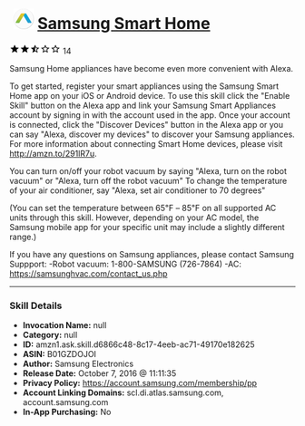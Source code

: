 # &nbsp;<img src="skill_icon" alt="Samsung Smart Home icon" width="36"> [Samsung Smart Home](http://alexa.amazon.com/#skills/amzn1.ask.skill.d6866c48-8c17-4eeb-ac71-49170e182625)
![2.2 stars](../../images/ic_star_black_18dp_1x.png)![2.2 stars](../../images/ic_star_black_18dp_1x.png)![2.2 stars](../../images/ic_star_half_black_18dp_1x.png)![2.2 stars](../../images/ic_star_border_black_18dp_1x.png)![2.2 stars](../../images/ic_star_border_black_18dp_1x.png) 14

Samsung Home appliances have become even more convenient with Alexa.

To get started, register your smart appliances using the Samsung Smart Home app on your iOS or Android device. To use this skill click the "Enable Skill" button on the Alexa app and link your Samsung Smart Appliances account by signing in with the account used in the app. Once your account is connected, click the "Discover Devices" button in the Alexa app or you can say "Alexa, discover my devices" to discover your Samsung appliances. 
For more information about connecting Smart Home devices, please visit http://amzn.to/291lR7u.

You can turn on/off your robot vacuum by saying "Alexa, turn on the robot vacuum" or "Alexa, turn off the robot vacuum"
To change the temperature of your air conditioner, say "Alexa, set air conditioner to 70 degrees"

(You can set the temperature between 65℉ – 85℉ on all supported AC units through this skill. However, depending on your AC model, the Samsung mobile app for your specific unit may include a slightly different range.)

If you have any questions on Samsung appliances, please contact Samsung Suppport:
-Robot vacuum: 1-800-SAMSUNG (726-7864)
-AC: https://samsunghvac.com/contact_us.php

***

### Skill Details

* **Invocation Name:** null
* **Category:** null
* **ID:** amzn1.ask.skill.d6866c48-8c17-4eeb-ac71-49170e182625
* **ASIN:** B01GZDOJOI
* **Author:** Samsung Electronics
* **Release Date:** October 7, 2016 @ 11:11:35
* **Privacy Policy:** https://account.samsung.com/membership/pp
* **Account Linking Domains:** scl.di.atlas.samsung.com, account.samsung.com
* **In-App Purchasing:** No
